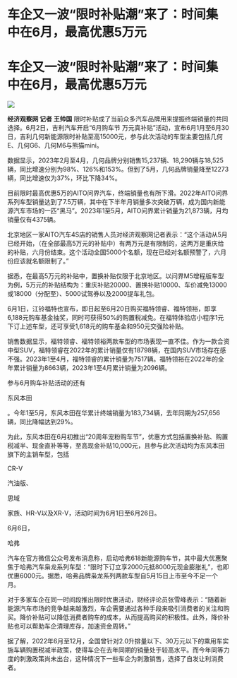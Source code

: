 # 车企又一波“限时补贴潮”来了：时间集中在6月，最高优惠5万元

# 车企又一波“限时补贴潮”来了：时间集中在6月，最高优惠5万元

![](https://inews.gtimg.com/om_bt/OCQz89RQNURKBwNEdwda4CVh5Q5G9OFhxAEDox7OXkVcMAA/1000)

**经济观察网 记者 王帅国** 限时补贴成了当前众多汽车品牌用来提振终端销量的共同选择。6月2日，吉利汽车开启“6月购车节
万元真补贴”活动，宣布6月1月至6月30日，吉利几何新能源限时补贴至高15000元，参与此次活动的车型主要包括几何E、几何G6、几何M6与熊猫mini。

数据显示，2023年2月至4月，几何品牌分别销售15,237辆、18,290辆与18,525辆，同比增速分别为98%、126%和153%。但到了5月，几何品牌销量降至12273辆，同比增速仅为37%，环比下降34%。

目前限时最高优惠5万的AITO问界汽车，终端销量也有所下滑。2022年AITO问界系列车型销量达到了7.5万辆，其中在下半年月销量多次突破万辆，成为国内新能源汽车市场的一匹“黑马”。2023年1至5月，AITO问界累计销量为21,873辆，月均销量仅有4375辆。

北京地区一家AITO汽车4S店的销售人员对经济观察网记者表示：“这个活动从5月已经开始，（在全部最高5万元的补贴中）有两万元是有限制的，这两万是重庆给的补贴，六月份结束。这个活动全国5000个名额，现在已经对名额预警了，六月份应该就名额限制了。”

据悉，在最高5万元的补贴中，置换补贴仅限于北京地区。以问界M5增程版车型为例，5万元的补贴结构为：重庆补贴20000、置换补贴10000、车价减免13000或18000（分配至）、5000试驾券以及2000提车礼包。

6月1日，江铃福特也宣布，即日起至6月20日购买福特领睿、福特领裕，即享6,188元购车基金抽奖，同时可获得50%的购置税减免。在福特体验店小程序1元下订上述车型，还可享受1,618元的购车基金和950元交强险补贴。

销售数据显示，福特领睿、福特领裕两款车型的市场表现一直不佳。作为一款合资中型SUV，福特领睿在2022年的累计销量仅有18798辆，在国内SUV市场存在感不强。2023年1至4月，福特领睿的累计销量为7517辆。福特领裕在2022年的全年累计销量为8663辆，2023年1至4月累计销量为2096辆。

参与6月购车补贴活动的还有

东风本田

。今年1至5月，东风本田在华累计终端销量为183,734辆，去年同期为257,656辆，同比降幅达到29%。

为此，东风本田在6月初推出“20周年宠粉购车节”，优惠方式包括置换补贴、购置税减半、现金直补等等，至高现金补贴10,000元，且参与此次活动均为东风本田旗下的主销车型，包括

CR-V

汽油版、

思域

家族、HR-V以及XR-V，活动时间为6月1日至6月26日。

6月6日，

哈弗

汽车在官方微信公众号发布消息称，启动哈弗618新能源购车节，其中最大优惠聚焦于哈弗汽车枭龙系列车型：“限时下订立享2000元抵8000元现金膨胀礼”，也即优惠6000元。据悉，哈弗品牌枭龙系列两款车型自5月15日上市至今不足一个月。

对于多家车企在同一时间段推出限时优惠活动，财经评论员张雪峰表示：“随着新能源汽车市场的竞争越来越激烈，车企需要通过各种手段来吸引消费者的关注和购买。降价补贴可以降低消费者购车的成本，从而提高购买的积极性。此外，降价补贴也可以帮助车企清理库存，加速资金周转。”

据了解，2022年6月至12月，全国曾针对2.0升排量以下、30万元以下的乘用车实施车辆购置税减半政策，使得车企在去年同期的销量处于较高水平。而今年同等力度的刺激政策尚未出台，这种情况下一些车企为刺激销售，选择了自发让利消费者。

